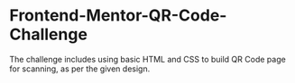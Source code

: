 # Frontend-Mentor-QR-Code-Challenge
The challenge includes using basic HTML and CSS to build QR Code page for scanning, as per the given design.
